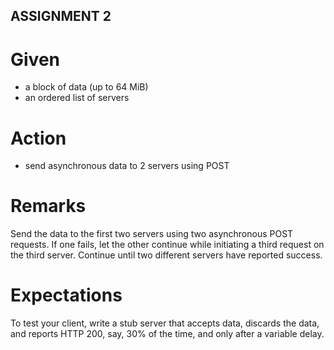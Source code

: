 ## ASSIGNMENT 2

# Given
- a block of data (up to 64 MiB) 
- an ordered list of servers

# Action 
- send asynchronous data to 2 servers using POST

# Remarks
Send the data to the first two servers using two asynchronous POST requests. 
If one fails, 
    let the other continue while initiating a third request on the
    third server. 
Continue until two different servers have reported success.

# Expectations
To test your client, write a stub server that accepts data, 
discards the data,
 and reports HTTP 200, say, 30% of the time, and only after a variable delay.